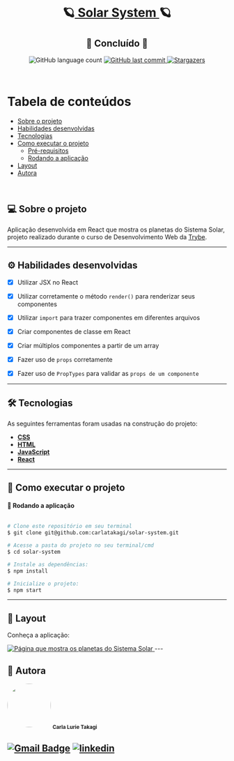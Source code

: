 <h1 align="center">
     🪐<a href="#" alt="blog"> Solar System </a>🪐
</h1>
<h2 align="center">
	🚀 Concluído 🚀
</h2>

<p align="center">
  <img alt="GitHub language count" src="https://img.shields.io/github/languages/count/carlatakagi/solar-system?color=%2304D361">
  
  <a href="https://github.com/carlatakagi/instagram-page/commits/master">
    <img alt="GitHub last commit" src="https://img.shields.io/github/last-commit/carlatakagi/solar-system">
  </a>
    
  <a href="https://github.com/carlatakagi/instagram-page/stargazers">
    <img alt="Stargazers" src="https://img.shields.io/github/stars/carlatakagi/solar-system?style=social">

  </a>
 
</p>

<br>

Tabela de conteúdos
=================
<!--ts-->
   * [Sobre o projeto](#-sobre-o-projeto)
   * [Habilidades desenvolvidas](#-habilidades)
   * [Tecnologias](#-tecnologias)
   * [Como executar o projeto](#-como-executar-o-projeto)
     * [Pré-requisitos](#pré-requisitos)
     * [Rodando a aplicação](#user-content--rodando-a-aplicação)
   * [Layout](#-layout)
   * [Autora](#-autora)
<!--te-->

<br>

## 💻 Sobre o projeto

   Aplicação desenvolvida em React que mostra os planetas do Sistema Solar, projeto realizado durante o curso de Desenvolvimento Web da [Trybe](https://www.betrybe.com/).

---

## ⚙️ Habilidades desenvolvidas

- [x] Utilizar JSX no React

- [x] Utilizar corretamente o método `render()` para renderizar seus componentes

- [x] Utilizar `import` para trazer componentes em diferentes arquivos

- [x] Criar componentes de classe em React

- [x] Criar múltiplos componentes a partir de um array

- [x] Fazer uso de `props` corretamente

- [x] Fazer uso de `PropTypes` para validar as `props de um componente`

---

## 🛠 Tecnologias

As seguintes ferramentas foram usadas na construção do projeto:

-   **[CSS](https://developer.mozilla.org/pt-BR/docs/Web/CSS)**
-   **[HTML](https://developer.mozilla.org/pt-BR/docs/Web/HTML)**
-   **[JavaScript](https://developer.mozilla.org/pt-BR/docs/Web/JavaScript)**
-   **[React](https://pt-br.reactjs.org/)**

---
## 🚀 Como executar o projeto
#### 🧭 Rodando a aplicação

```bash

# Clone este repositório em seu terminal
$ git clone git@github.com:carlatakagi/solar-system.git

# Acesse a pasta do projeto no seu terminal/cmd
$ cd solar-system

# Instale as dependências:
$ npm install

# Inicialize o projeto:
$ npm start

```
---

## 🎨 Layout

Conheça a aplicação:

<a href="">
  <img alt="Página que mostra os planetas do Sistema Solar" src="./solarsystem.gif">
</a>
---

## 🦸 Autora

 <img style="border-radius: 50%;" src="https://avatars.githubusercontent.com/u/70762111?v=4" width="100px;" alt=""/>
 <sub><b>Carla Lurie Takagi</b></sub>
 <br />


[![Gmail Badge](https://img.shields.io/badge/-carlatakagi@gmail.com-c14438?style=flat-square&logo=Gmail&logoColor=white&link=mailto:carlatakagi@gmail.com)](mailto:carlatakagi@gmail.com)
[![linkedin](https://img.shields.io/badge/linkedin-0A66C2?style=for-the-badge&logo=linkedin&logoColor=white)](https://www.linkedin.com/in/carla-takagi/)
---
